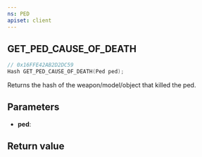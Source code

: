 ```yaml
---
ns: PED
apiset: client
---
```

## GET_PED_CAUSE_OF_DEATH

```c
// 0x16FFE42AB2D2DC59
Hash GET_PED_CAUSE_OF_DEATH(Ped ped);
```

Returns the hash of the weapon/model/object that killed the ped.

## Parameters
* **ped**:

## Return value

